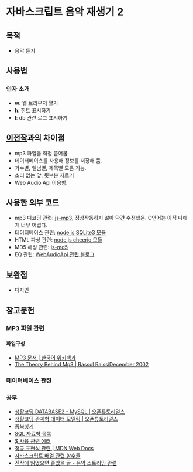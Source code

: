 # 자바스크립트 음악 재생기 2

## 목적

- 음악 듣기

## 사용법

### 인자 소개

- **w**: 웹 브라우저 열기
- **h**: 힌트 표시하기
- **l**: db 관련 로그 표시하기

## [이전작](https://github.com/esctabcapslock/Js_Music_Player)과의 차이점

- mp3 파일을 직접 뜯어봄
- 데이터베이스를 사용해 정보를 저장해 둠.
- 가수별, 엘범별, 제목별 모음 기능.
- 소리 없는 앞, 뒷부분 자르기
- Web Audio Api 이용함.

## 사용한 외부 코드

- mp3 디코딩 관련: [js-mp3](https://github.com/soundbus-technologies/js-mp3), 정상작동하지 않아 약간 수정했음. C언어는 아직 나에게 너무 어렵다.
- 데이터베이스 관련: [node.js SQLite3 모듈](https://www.npmjs.com/package/sqlite3)
- HTML 파싱 관련: [node.js cheerio 모듈](https://www.npmjs.com/package/cheerio)
- MD5 해싱 관련: [js-md5](https://github.com/airingursb/js-md5)
- EQ 관련: [WebAudioApi 관련 블로그](https://evan-moon.github.io/2019/08/21/javascript-audio-effectors-practice/#delay-구현해보기md5)

## 보완점

- 디자인

## 참고문헌

### MP3 파일 관련

#### 파일구성

- [MP3 문서 | 한국어 위키백과](https://ko.wikipedia.org/wiki/MP3)
- [The Theory Behind Mp3 | Rassol RaissiDecember 2002](http://www.mp3-tech.org/programmer/docs/mp3_theory.pdf)

### 데이터베이스 관련

### 공부

- [생활코딩 DATABASE2 - MySQL | 오픈튜토리얼스](https://opentutorials.org/course/3161)
- [생활코딩 관계형 데이터 모델링 | 오픈튜토리얼스](https://opentutorials.org/course/3883)
- [중복넣기](https://stackoverflow.com/questions/19337029/insert-if-not-exists-statement-in-sqlite)
- [SQL 자료형 목록](https://stackoverflow.com/questions/19337029/insert-if-not-exists-statement-in-sqlite)
- [$ 사용 관련 에러](https://zepeh.tistory.com/396)
- [정규 표현식 관련 | MDN Web Docs](https://developer.mozilla.org/ko/docs/Web/JavaScript/Guide/Regular_Expressions)
- [자바스크립트 배열 관련 함수들](https://velog.io/@kjhoon0330/JS-배열-관련-함수-정리)
- [진작에 읽었으면 좋았을 글 - 음악 스트리밍 관련](https://minisp.tistory.com/9)
